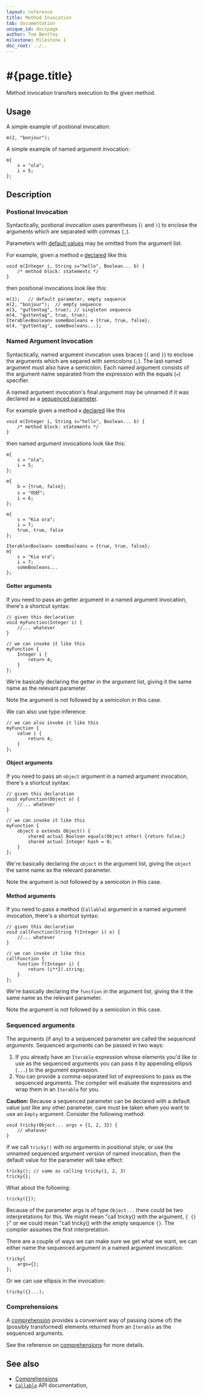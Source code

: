 ```yaml
---
layout: reference
title: Method Invocation
tab: documentation
unique_id: docspage
author: Tom Bentley
milestone: Milestone 1
doc_root: ../..
---
```


# #{page.title}

Method invocation transfers execution to the given method.

## Usage 

A simple example of postional invocation:

<!-- implicit-id:m: void m(Integer i, String s) {} -->

<!-- cat-id:m -->
<!-- cat: void wrapper() { -->
    m(2, "bonjour"); 
<!-- cat: } -->

A simple example of named argument invocation:

<!-- cat-id: m -->
<!-- cat: void wrapper() { -->
    m{
        s = "ola";
        i = 5;
    };
<!-- cat: } -->


## Description

### Postional Invocation

Syntactically, postional invocation uses parentheses (`(` and `)`) to 
enclose the arguments which are separated with commas (`,`).

Parameters with [default values](../../structure/method#defaulted_parameters) 
may be omitted from the argument list.

For example, given a method `m` [declared](../../structure/method) like this

<!-- id: m -->
    void m(Integer i, String s="hello", Boolean... b) {
        /* method block: statements */
    }
    
then positional invocations look like this:

<!-- cat-id: m -->
<!-- cat: void x() { -->
    m(1);   // default parameter, empty sequence
    m(2, "bonjour");  // empty sequence
    m(3, "guttentag", true); // singleton sequence
    m(4, "guttentag", true, true);
    Iterable<Boolean> someBooleans = {true, true, false};
    m(4, "guttentag", someBooleans...);
<!-- cat: } -->

### Named Argument Invocation

Syntactically, named argument invocation uses braces (`{` and `}`) to 
enclose the arguments which are separed with semicolons (`;`). The last 
named argument must also have a semicolon. Each named argument consists of the 
argument name separated from the expression with the equals (`=`) specifier.

A named argument invocation's final argument may be unnamed if it was 
declared as a [sequenced parameter](../../structure/method#sequenced_parameter).

For example given a method `m` [declared](../../structure/method) like this

<!-- id: m -->
    void m(Integer i, String s="hello", Boolean... b) {
        /* method block: statements */
    }
    
then named argument invocations look like this:

<!-- cat-id: m -->
<!-- cat: void x() { -->
    m{
        s = "ola";
        i = 5;
    };
     
    m{
        b = {true, false};
        s = "你好";
        i = 6;    
    };
    
    m{
        s = "Kia ora";
        i = 7;
        true, true, false
    };
    
    Iterable<Boolean> someBooleans = {true, true, false};
    m{
        s = "Kia ora";
        i = 7;
        someBooleans...
    };
<!-- cat: } -->



#### Getter arguments

If you need to pass an getter argument in a named argument invocation,
there's a shortcut syntax:

    // given this declaration
    void myFunction(Integer i) {
        //... whatever
    }
    
    // we can invoke it like this
    myFunction {
        Integer i {
            return 4;
        }
    };

We're basically declaring the getter in the argument list, giving it
the same name as the relevant parameter.

Note the argument is not followed by a semicolon in this case.

We can also use type inference:

    // we can also invoke it like this
    myFunction {
        value i {
            return 4;
        }
    };

#### Object arguments

If you need to pass an `object` argument in a named argument invocation,
there's a shortcut syntax:

    // given this declaration
    void myFunction(Object o) {
        //... whatever
    }

    // we can invoke it like this
    myFunction {
        object o extends Object() {
            shared actual Boolean equals(Object other) {return false;}
            shared actual Integer hash = 0;
        }
    };

We're basically declaring the `object` in the argument list, giving the `object`
the same name as the relevant parameter.

Note the argument is not followed by a semicolon in this case.

#### Method arguments

If you need to pass a method (`Callable`) argument in a named argument 
invocation, there's a shortcut syntax:

    // given this declaration
    void callFunction(String f(Integer i) o) {
        //... whatever
    }

    // we can invoke it like this
    callFunction {
        function f(Integer i) {
            return (i**2).string;
        }
    };

We're basically declaring the `function` in the argument list, giving the it
the same name as the relevant parameter.

Note the argument is not followed by a semicolon in this case.

### Sequenced arguments

The arguments (if any) to a sequenced parameter are called the 
*sequenced arguments*. Sequenced arguments can be passed in two ways:

1. If you already have an `Iterable` expression whose elements you'd like to 
   use as the sequenced arguments you can pass it by appending ellipsis 
   (`...`) to the argument expression. 
2. You can provide a comma-separated list of expressions to pass as the 
   sequenced arguments. The compiler will evaluate the expressions and wrap 
   them in an `Iterable` for you.

**Caution:** Because a sequenced parameter can be declared with a default value 
just like any other parameter, care must be taken when you want to use an 
`Empty` argument. Consider the following method:

    void tricky(Object... args = {1, 2, 3}) {
        // whatever
    }
    
If we call `tricky()` with no arguments in positional style, or use the unnamed
sequenced argument version of named invocation, then the default
value for the parameter will take effect:

    tricky(); // same as calling tricky(1, 2, 3)
    tricky{};
    
What about the following:

    tricky({});
    
Because of the parameter args is of type `Object...` there could be two 
interpretations for this. We might mean "call tricky() with 
the argument, `{ {} }`" or we could mean 
"call tricky() with the empty sequence `{}`. The compiler assumes
the first interpretation.

There are a couple of ways we can make sure we get what we want, we can 
either name the sequenced argument in a named argument invocation:

    tricky{
        args={};
    };
    
Or we can use ellipsis in the invocation:

    tricky({}...);

### Comprehensions

A [comprehension](../comprehensions) provides a convenient way of passing
(some of) the (possibly transformed) elements returned from an `Iterable` as the 
sequenced arguments.

See the reference on [comprehensions](../comprehensions) for more details.


## See also

* [Comprehensions](../comprehensions)
* [`Callable`](#{page.doc_root}/api/ceylon/language/interface_Callable.html) API documentation,
